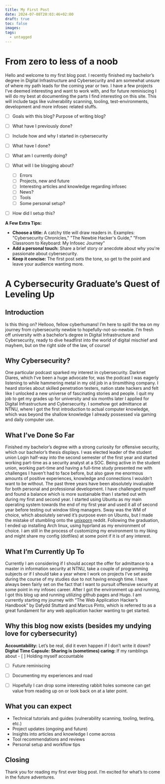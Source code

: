 ```yaml
---
title: My First Post
date: 2024-07-08T20:03:46+02:00
draft: true
toc: false
images: 
tags:
  - untagged
---
```

# From zero to less of a noob

Hello and welcome to my first blog post. I recently finished my bachelor’s degree in Digital Infrastructure and Cybersecurity and am somewhat unsure of where my path leads for the coming year or two. I have a few projects I’ve deemed interesting and want to work with, and for future reminiscing I will do my best at documenting the parts I find interesting on this site. This will include tags like vulnerability scanning, tooling, test-environments, development and more infosec related stuffs. 


- [ ] Goals with this blog? Purpose of writing blog?
- [ ] What have I previously done?
- [ ] Include how and why I started in cybersecurity
- [ ] What have I done?
- [ ] What am I currently doing?
- [ ] What will I be blogging about? 
	- [ ] Errors
	- [ ] Projects, new and future
	- [ ] Interesting articles and knowledge regarding infosec
	- [ ] News? 
	- [ ] Tools
	- [ ] Some personal setup?
- [ ] How did I setup this? 


**A Few Extra Tips:**

- **Choose a title:** A catchy title will draw readers in. Examples: "Cybersecurity Chronicles," "The Newbie Hacker's Guide," "From Classroom to Keyboard: My Infosec Journey"
- **Add a personal touch:** Share a brief story or anecdote about why you're passionate about cybersecurity.
- **Keep it concise:** The first post sets the tone, so get to the point and leave your audience wanting more.


# A Cybersecurity Graduate’s Quest of Leveling Up 

## Introduction

Is this thing on? Hellooo, fellow cyberhumans! I’m here to spill the tea on my journey from cybersecurity newbie to hopefully-not-so-newbie. I’m fresh off university with a bachelor’s degree in Digital Infrastructure and Cybersecurity, ready to dive headfirst into the world of digital mischief and mayhem, but on the right side of the law, of course!

## Why Cybersecurity?
One particular podcast sparked my interest in cybersecurity. Darknet Diares, which I’ve been a huge advocate for, was the podcast I was eagerly listening to while hammering metal in my old job in a tinsmithing company. I heard stories about skilled penetration testers, nation state hackers and felt like I unlocked a new universe of fascinating stories and people. I quit my job to get my grades up for university and six months later I applied for Digital Infrastructure and Cybersecurity. I somehow got admittance at NTNU, where I got the first introduction to actual computer knowledge, which was beyond the shallow knowledge I already possessed via gaming and daily computer use.

## What I’ve Done So Far
Finished my bachelor’s degree with a strong curiosity for offensive security, which our bachelor’s thesis displays. I was elected leader of the student union Login half-way into the second semester of the first year and started working part-time as a security analyst at a SOC. Being active in the student union, working part-time and having a full-time study presented me with challenges I haven’t had to face before, but also gave me enormous amounts of positive experiences, knowledge and connections I wouldn’t want to be without. 
The past three years have been absolutely invaluable for both personal and professional development. I have challenged myself and found a balance which is more sustainable than I started out with during my first and second year. I started using Ubuntu as my main operating system towards the end of my first year and used it all of second year before testing out window tiling managers. Sway was the WM of choice, which absolutely served it’s purpose even on Ubuntu, but I made the mistake of stumbling onto the [unixporn](https://www.reddit.com/r/unixporn/) reddit. Following the graduation, I ended up installing Arch linux, using hyprland as my environment of choice. I am still in the process of customizing my environment to my liking and might share my config (dotfiles) at some point if it is of any interest. 

## What I’m Currently Up To
Currently I am considering if I should accept the offer for admittance to a master in information security at NTNU, take a couple of programming subjects or if I should take a year where I work on projects I’ve set aside during the course of my studies due to not having enough time. I have always been fairly set on the fact that I want to pursuit offensive security at some point in my infosec career. After I got the environment up and running, I got this blog up and running utilizing github pages and Hugo. I am currently starting my journey with “The Web Application Hacker’s Handbook” by Dafydd Stuttard and Marcus Pinto, which is referred to as a great fundament for any web application hacker wanting to get started. 

## Why this blog now exists (besides my undying love for cybersecurity)
**Accountability:** Let’s be real, did it even happen if I don’t write it down?
**Digital Time Capsule:** 
**Sharing is (sometimes) caring:** If my ramblings about 
	- [ ] Holding myself accountable
- [ ] Future reminiscing
- [ ] Documenting my experiences and road
- [ ] Hopefully I can drop some interesting rabbit holes someone can get value from reading up on or look back on at a later point.


## What you can expect
- Technical tutorials and guides (vulnerability scanning, tooling, testing, etc.)
- Project updates (ongoing and future)
- Insights into articles and knowledge I come across
- Tool recommendations and reviews
- Personal setup and workflow tips

## Closing
Thank you for reading my first ever blog post. I’m excited for what’s to come in the future adventures. 